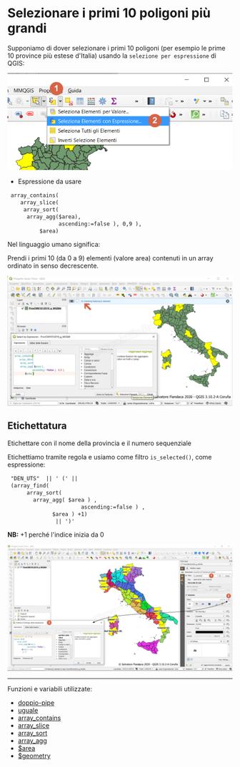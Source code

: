 # Selezionare i primi 10 poligoni più grandi

Supponiamo di dover selezionare i primi 10 poligoni (per esempio le prime 10 province più estese d'Italia) usando la `selezione per espressione` di QGIS:

[![](../img/esempi/selezionare_primi_n_valori/selnvalori0.png)](../img/esempi/selezionare_primi_n_valori/selnvalori0.png)

- Espressione da usare

```
 array_contains( 
    array_slice(  
     array_sort( 
      array_agg($area), 
                ascending:=false ), 0,9 ),
          $area)
```

Nel linguaggio umano significa:

Prendi i primi 10 (da 0 a 9) elementi (valore area) contenuti in un array ordinato in senso decrescente.

[![](../img/esempi/selezionare_primi_n_valori/selnvalori1.png)](../img/esempi/selezionare_primi_n_valori/selnvalori1.png)


## Etichettatura

Etichettare con il nome della provincia e il numero sequenziale

Etichettiamo tramite regola e usiamo come filtro `is_selected()`, come espressione:

```
 "DEN_UTS"  || ' (' || 
 (array_find(  
      array_sort( 
		array_agg( $area ) , 
		               ascending:=false ) ,
			  $area ) +1)
			   || ')'
```

**NB:** +1 perché l'indice inizia da 0

[![](../img/esempi/selezionare_primi_n_valori/selnvalori2.png)](../img/esempi/selezionare_primi_n_valori/selnvalori2.png)

---

Funzioni e variabili utilizzate:

* [doppio-pipe](../gr_funzioni/operatore/operatore_unico.md#doppio-pipe)
* [uguale](../gr_funzioni/operatore/operatore_unico.md#uguale)
* [array_contains](../gr_funzioni/array/array_unico.md#array_contains)
* [array_slice](../gr_funzioni/array/array_unico.md#array_slice)
* [array_sort](../gr_funzioni/array/array_unico.md#array_sort)
* [array_agg](../gr_funzioni/array/array_unico.md#array_agg)
* [\$area](../gr_funzioni/geometria/geometria_unico.md#array_sort)
* [\$geometry](../gr_funzioni/geometria/geometria_unico.md#geometry)